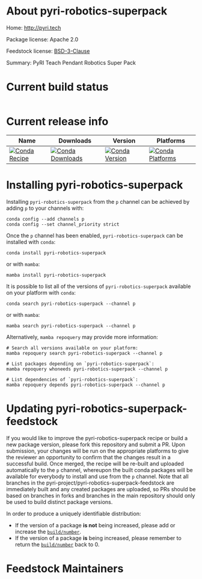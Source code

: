 About pyri-robotics-superpack
=============================

Home: http://pyri.tech

Package license: Apache 2.0

Feedstock license: [BSD-3-Clause](https://github.com/pyri-project/pyri-robotics-superpack-feedstock/blob/master/LICENSE.txt)

Summary: PyRI Teach Pendant Robotics Super Pack

Current build status
====================


<table>
</table>

Current release info
====================

| Name | Downloads | Version | Platforms |
| --- | --- | --- | --- |
| [![Conda Recipe](https://img.shields.io/badge/recipe-pyri--robotics--superpack-green.svg)](https://anaconda.org/p/pyri-robotics-superpack) | [![Conda Downloads](https://img.shields.io/conda/dn/p/pyri-robotics-superpack.svg)](https://anaconda.org/p/pyri-robotics-superpack) | [![Conda Version](https://img.shields.io/conda/vn/p/pyri-robotics-superpack.svg)](https://anaconda.org/p/pyri-robotics-superpack) | [![Conda Platforms](https://img.shields.io/conda/pn/p/pyri-robotics-superpack.svg)](https://anaconda.org/p/pyri-robotics-superpack) |

Installing pyri-robotics-superpack
==================================

Installing `pyri-robotics-superpack` from the `p` channel can be achieved by adding `p` to your channels with:

```
conda config --add channels p
conda config --set channel_priority strict
```

Once the `p` channel has been enabled, `pyri-robotics-superpack` can be installed with `conda`:

```
conda install pyri-robotics-superpack
```

or with `mamba`:

```
mamba install pyri-robotics-superpack
```

It is possible to list all of the versions of `pyri-robotics-superpack` available on your platform with `conda`:

```
conda search pyri-robotics-superpack --channel p
```

or with `mamba`:

```
mamba search pyri-robotics-superpack --channel p
```

Alternatively, `mamba repoquery` may provide more information:

```
# Search all versions available on your platform:
mamba repoquery search pyri-robotics-superpack --channel p

# List packages depending on `pyri-robotics-superpack`:
mamba repoquery whoneeds pyri-robotics-superpack --channel p

# List dependencies of `pyri-robotics-superpack`:
mamba repoquery depends pyri-robotics-superpack --channel p
```




Updating pyri-robotics-superpack-feedstock
==========================================

If you would like to improve the pyri-robotics-superpack recipe or build a new
package version, please fork this repository and submit a PR. Upon submission,
your changes will be run on the appropriate platforms to give the reviewer an
opportunity to confirm that the changes result in a successful build. Once
merged, the recipe will be re-built and uploaded automatically to the
`p` channel, whereupon the built conda packages will be available for
everybody to install and use from the `p` channel.
Note that all branches in the pyri-project/pyri-robotics-superpack-feedstock are
immediately built and any created packages are uploaded, so PRs should be based
on branches in forks and branches in the main repository should only be used to
build distinct package versions.

In order to produce a uniquely identifiable distribution:
 * If the version of a package **is not** being increased, please add or increase
   the [``build/number``](https://docs.conda.io/projects/conda-build/en/latest/resources/define-metadata.html#build-number-and-string).
 * If the version of a package **is** being increased, please remember to return
   the [``build/number``](https://docs.conda.io/projects/conda-build/en/latest/resources/define-metadata.html#build-number-and-string)
   back to 0.

Feedstock Maintainers
=====================


